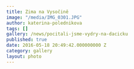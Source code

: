 ```yaml
---
title: Zima na Vysočině
image: "/media/IMG_0301.JPG"
author: katerina-polednikova
tags: []
gallery: /news/pocitali-jsme-vydry-na-dacicku
published: true
date: 2016-05-18 20:49:42.000000000 Z
category: gallery
layout: photo
---
```

